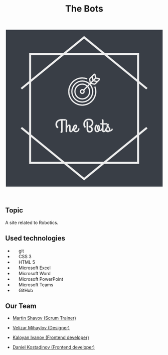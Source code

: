 <h1 align="center"> The Bots </h1>
<br>
<p align="center">
<img src="documentation/logo.png" alt="logo" height="500" width="500""> 
</p>
<br>

## Topic
A site related to Robotics.

## Used technologies

- <img src="https://git-scm.com/images/logos/downloads/Git-Icon-1788C.png" width="15" height="15"> git <br>
- <img src="https://cdn.pixabay.com/photo/2017/08/05/11/16/logo-2582747_1280.png" width="15" height="15"> CSS 3 <br>
- <img src="https://w7.pngwing.com/pngs/201/90/png-transparent-logo-html-html5.png" width="15" height="15"> HTML 5 <br>
- <img src="https://upload.wikimedia.org/wikipedia/commons/thumb/3/34/Microsoft_Office_Excel_%282019%E2%80%93present%29.svg/640px-Microsoft_Office_Excel_%282019%E2%80%93present%29.svg.png" width="15" height="15"> Microsoft Excel <br>
- <img src="https://upload.wikimedia.org/wikipedia/commons/thumb/8/8d/Microsoft_Word_2013-2019_logo.svg/587px-Microsoft_Word_2013-2019_logo.svg.png?20221202081051" width="15" height="15"> Microsoft Word <br>
- <img src="https://upload.wikimedia.org/wikipedia/commons/thumb/0/0d/Microsoft_Office_PowerPoint_%282019%E2%80%93present%29.svg/640px-Microsoft_Office_PowerPoint_%282019%E2%80%93present%29.svg.png" width="15" height="15"> Microsoft PowerPoint <br>
- <img src="https://upload.wikimedia.org/wikipedia/commons/thumb/4/49/MicroTeams.png/640px-MicroTeams.png" width="15" height="15"> Microsoft Teams <br>
- <img src="https://github.githubassets.com/images/modules/logos_page/GitHub-Mark.png" width="15" height="15"> GitHub <br>

## Our Team
- <a href="https://github.com/MMShavov22"> Martin Shavov (Scrum Trainer)</a> <br>
   
- <a href="https://github.com/VNMihaylov22"> Velizar Mihaylov (Designer) </a><br>
   
- <a href="https://github.com/KKIvanov22"> Kaloyan Ivanov (Frontend developer) </a><br>
  
- <a href="https://github.com/DKrKostadinov22"> Daniel Kostadinov (Frontend developer) </a><br>
